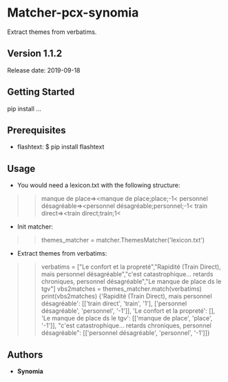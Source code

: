 
# Matcher-pcx-synomia

Extract themes from verbatims.


## Version 1.1.2
Release date: 2019-09-18


## Getting Started

pip install ...


## Prerequisites

* flashtext:
$ pip install flashtext


## Usage

* You would need a lexicon.txt with the following structure:
>> manque de place=><manque de place;place;-1<
>> personnel désagréable=><personnel désagréable;personnel;-1<
>> train direct=><train direct;train;1<

* Init matcher:
>> themes_matcher = matcher.ThemesMatcher('lexicon.txt')

* Extract themes from verbatims:
>> verbatims = ["Le confort et la propreté","Rapidité (Train Direct), mais personnel désagréable","c'est catastrophique… retards chroniques, personnel désagréable","Le manque de place ds le tgv"]
>> vbs2matches = themes_matcher.match(verbatims)
>> print(vbs2matches)
{'Rapidité (Train Direct), mais personnel désagréable': [['train direct', 'train', '1'], ['personnel désagréable', 'personnel', '-1']], 'Le confort et la propreté': [], 'Le manque de place ds le tgv': [['manque de place', 'place', '-1']], "c'est catastrophique… retards chroniques, personnel désagréable": [['personnel désagréable', 'personnel', '-1']]}


## Authors

* **Synomia**





